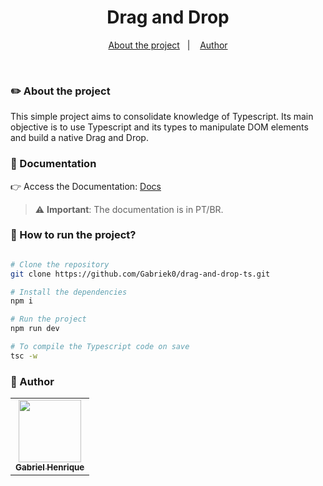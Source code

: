 <!-- <p align="center">
  <img src="" width="200">
</p> -->

<h1 align="center">Drag and Drop</h1>

<div align="center">
  <a href="#About the project">About the project</a>&nbsp;&nbsp;&nbsp;|&nbsp;&nbsp;&nbsp;
<!--   <a href="#Documentation">Documentation</a>&nbsp;&nbsp;&nbsp;|&nbsp;&nbsp;&nbsp; -->
  <a href="#-Author">Author</a>
</div>

&nbsp;
&nbsp;

### ✏️ About the project

This simple project aims to consolidate knowledge of Typescript. Its main objective is to use Typescript and its types to manipulate DOM elements and build a native Drag and Drop.

### 📄 Documentation

👉 Access the Documentation: [Docs](<[Docs](https://www.notion.so/Drag-Drop-4eee0844355b47109c6f59896f10db30?pvs=4)>)

> :warning: **Important**: The documentation is in PT/BR.

<!-- ### ✏️ Concepts used

- [x] Teste
- [x] Teste
- [ ] Teste -->

### 🤔 How to run the project?

```bash

# Clone the repository
git clone https://github.com/Gabriek0/drag-and-drop-ts.git

# Install the dependencies
npm i

# Run the project
npm run dev

# To compile the Typescript code on save
tsc -w

```

### 🧑 Author

<table>
  <tr>
    <td align="center">
      <a href="https://github.com/Gabriek0">
        <img src='https://avatars.githubusercontent.com/u/89749843?v=4' width="100px;" alt=""/>
        <br />
          <sub>
            <b>Gabriel Henrique</b>
          </sub>
      </a>
    </td>

  </tr>
</table>

